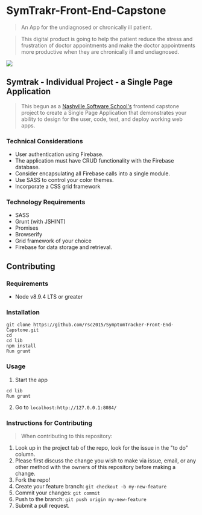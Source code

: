 # SymTrakr-Front-End-Capstone

> An App for the undiagnosed or chronically ill patient.

> This digital product is going to help the patient reduce the stress and frustration of doctor appointments and make the doctor appointments more productive when they are chronically ill and undiagnosed.


![](images/symTrak.png)


## Symtrak - Individual Project - a Single Page Application

>  This begun as a [Nashville Software School's](http://nashvillesoftwareschool.com/) frontend capstone project to create a Single Page Application that demonstrates your ability to design for the user, code, test, and deploy working web apps.

### Technical Considerations
* User authentication using Firebase.
* The application must have CRUD functionality with the Firebase database.
* Consider encapsulating all Firebase calls into a single module.
* Use SASS to control your color themes.
* Incorporate a CSS grid framework

### Technology Requirements
* SASS 
* Grunt (with JSHINT) 
* Promises
* Browserify
* Grid framework of your choice
* Firebase for data storage and retrieval.

## Contributing

### Requirements
* Node v8.9.4 LTS or greater

### Installation
```console
git clone https://github.com/rsc2015/SymptomTracker-Front-End-Capstone.git
cd 
cd lib
npm install
Run grunt
```

### Usage
1. Start the app
```console
cd lib
Run grunt
```
2. Go to `localhost:http://127.0.0.1:8084/`

### Instructions for Contributing
> When contributing to this repository:

1. Look up in the project tab of the repo, look for the issue in the "to do" column.
2. Please first discuss the change you wish to make via issue, email, or any other method with the owners of this repository before making a change.
3. Fork the repo!
4. Create your feature branch: `git checkout -b my-new-feature`
5. Commit your changes: `git commit`
6. Push to the branch: `git push origin my-new-feature`
7. Submit a pull request.





















